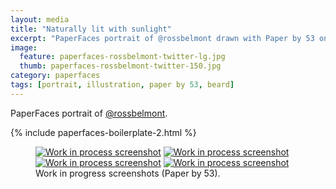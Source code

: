 ```yaml
---
layout: media
title: "Naturally lit with sunlight"
excerpt: "PaperFaces portrait of @rossbelmont drawn with Paper by 53 on an iPad."
image: 
  feature: paperfaces-rossbelmont-twitter-lg.jpg
  thumb: paperfaces-rossbelmont-twitter-150.jpg
category: paperfaces
tags: [portrait, illustration, paper by 53, beard]
---
```


PaperFaces portrait of [@rossbelmont](http://twitter.com/rossbelmont).

{% include paperfaces-boilerplate-2.html %}

<figure class="half">
	<a href="{{ site.url }}/images/paperfaces-rossbelmont-process-1-lg.jpg"><img src="{{ site.url }}/images/paperfaces-rossbelmont-process-1-600.jpg" alt="Work in process screenshot"></a>
	<a href="{{ site.url }}/images/paperfaces-rossbelmont-process-2-lg.jpg"><img src="{{ site.url }}/images/paperfaces-rossbelmont-process-2-600.jpg" alt="Work in process screenshot"></a>
	<a href="{{ site.url }}/images/paperfaces-rossbelmont-process-3-lg.jpg"><img src="{{ site.url }}/images/paperfaces-rossbelmont-process-3-600.jpg" alt="Work in process screenshot"></a>
	<a href="{{ site.url }}/images/paperfaces-rossbelmont-process-4-lg.jpg"><img src="{{ site.url }}/images/paperfaces-rossbelmont-process-4-600.jpg" alt="Work in process screenshot"></a>
	<figcaption>Work in progress screenshots (Paper by 53).</figcaption>
</figure>
